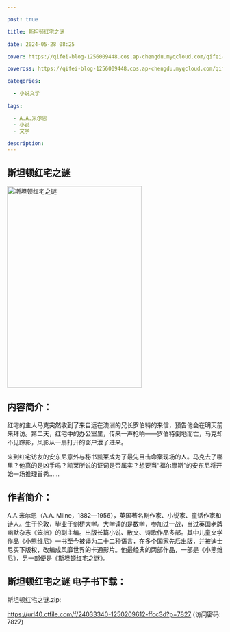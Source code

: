```yaml
---

post: true

title: 斯坦顿红宅之谜

date: 2024-05-28 08:25

cover: https://qifei-blog-1256009448.cos.ap-chengdu.myqcloud.com/qifei-blog/661a256468eb935713185273.jpg

coveross: https://qifei-blog-1256009448.cos.ap-chengdu.myqcloud.com/qifei-blog/661a256468eb935713185273.jpg

categories:

  - 小说文学

tags:

  - A.A.米尔恩
  - 小说
  - 文学

description:
---
```


## 斯坦顿红宅之谜
<img alt="斯坦顿红宅之谜 " class="aligncenter loading" data-was-processed="true" decoding="async" fetchpriority="high" height="471" src="https://qifei-blog-1256009448.cos.ap-chengdu.myqcloud.com/qifei-blog/661a256468eb935713185273.jpg " style="cursor: zoom-in;" width="314"/>

## 内容简介：

红宅的主人马克突然收到了来自远在澳洲的兄长罗伯特的来信，预告他会在明天前来拜访。第二天，红宅中的办公室里，传来一声枪响——罗伯特倒地而亡，马克却不见踪影，风影从一扇打开的窗户泄了进来。

来到红宅访友的安东尼意外与秘书凯莱成为了最先目击命案现场的人。马克去了哪里？他真的是凶手吗？凯莱所说的证词是否属实？想要当“福尔摩斯”的安东尼将开始一场推理首秀……

## 作者简介：

A.A.米尔恩（A.A. Milne，1882―1956），英国著名剧作家、小说家、童话作家和诗人。生于伦敦，毕业于剑桥大学。大学读的是数学，参加过一战，当过英国老牌幽默杂志《笨拙》的副主编。出版长篇小说、散文、诗歌作品多部。其中儿童文学作品《小熊维尼》一书至今被译为二十二种语言，在多个国家先后出版，并被迪士尼买下版权，改编成风靡世界的卡通影片。他最经典的两部作品，一部是《小熊维尼》，另一部便是《斯坦顿红宅之谜》。

## 斯坦顿红宅之谜 电子书下载：
斯坦顿红宅之谜.zip: 

https://url40.ctfile.com/f/24033340-1250209612-ffcc3d?p=7827 (访问密码: 7827)
